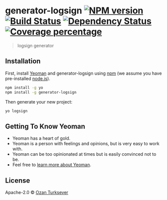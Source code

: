 # generator-logsign [![NPM version][npm-image]][npm-url] [![Build Status][travis-image]][travis-url] [![Dependency Status][daviddm-image]][daviddm-url] [![Coverage percentage][coveralls-image]][coveralls-url]
> logsign generator

## Installation

First, install [Yeoman](http://yeoman.io) and generator-logsign using [npm](https://www.npmjs.com/) (we assume you have pre-installed [node.js](https://nodejs.org/)).

```bash
npm install -g yo
npm install -g generator-logsign
```

Then generate your new project:

```bash
yo logsign
```

## Getting To Know Yeoman

 * Yeoman has a heart of gold.
 * Yeoman is a person with feelings and opinions, but is very easy to work with.
 * Yeoman can be too opinionated at times but is easily convinced not to be.
 * Feel free to [learn more about Yeoman](http://yeoman.io/).

## License

Apache-2.0 © [Ozan Turksever]()


[npm-image]: https://badge.fury.io/js/generator-logsign.svg
[npm-url]: https://npmjs.org/package/generator-logsign
[travis-image]: https://travis-ci.org/ozanturksever/generator-logsign.svg?branch=master
[travis-url]: https://travis-ci.org/ozanturksever/generator-logsign
[daviddm-image]: https://david-dm.org/ozanturksever/generator-logsign.svg?theme=shields.io
[daviddm-url]: https://david-dm.org/ozanturksever/generator-logsign
[coveralls-image]: https://coveralls.io/repos/ozanturksever/generator-logsign/badge.svg
[coveralls-url]: https://coveralls.io/r/ozanturksever/generator-logsign
